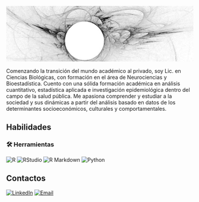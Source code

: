 <p align="center">
  <img src="./banner.png" alt="banner" width="100%" height="150px" style="object-fit: cover;">
</p>




Comenzando la transición del mundo académico al privado, soy Lic. en Ciencias Biológicas, con formación en el área de Neurociencias y Bioestadística. Cuento con una sólida formación académica en análisis cuantitativo, estadística aplicada e investigación epidemiológica dentro del campo de la salud pública. Me apasiona comprender y estudiar a la sociedad y sus dinámicas a partir del análisis basado en datos de los determinantes socioeconómicos, culturales y comportamentales. 

## Habilidades
### 🛠️ Herramientas

![R](https://img.shields.io/badge/R-%23276DC3.svg?style=for-the-badge&logo=R&logoColor=white)
![RStudio](https://img.shields.io/badge/RStudio-75AADB?style=for-the-badge&logo=RStudio&logoColor=white)
![R Markdown](https://img.shields.io/badge/RMarkdown-2C3E50?style=for-the-badge&logo=r&logoColor=white)
![Python](https://img.shields.io/badge/Python-3776AB?style=for-the-badge&logo=python&logoColor=white)


## Contactos
[![LinkedIn](https://img.shields.io/badge/LinkedIn-blue?style=for-the-badge&logo=linkedin&logoColor=white)](https:www.linkedin.com/in/mathias-joel-lópez-7b5b3a365)
[![Email](https://img.shields.io/badge/Email-red?style=for-the-badge&logo=gmail&logoColor=white)](mailto:mathias.j.lopez@gmail.com)


